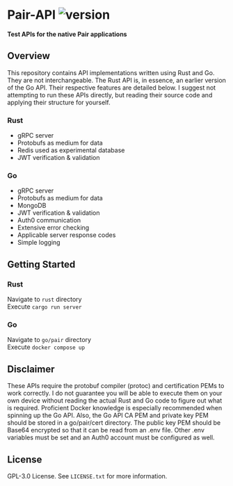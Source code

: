 # Pair-API ![version](https://img.shields.io/badge/version-0.2.2-blue)
**Test APIs for the native Pair applications**

## Overview
This repository contains API implementations written using Rust and Go. They are not interchangeable. The Rust API is, in essence, an earlier version of the Go API. Their respective features are detailed below. I suggest not attempting to run these APIs directly, but reading their source code and applying their structure for yourself.

### Rust
- gRPC server
- Protobufs as medium for data
- Redis used as experimental database
- JWT verification & validation

### Go
- gRPC server
- Protobufs as medium for data
- MongoDB
- JWT verification & validation
- Auth0 communication
- Extensive error checking
- Applicable server response codes
- Simple logging

## Getting Started
### Rust
Navigate to `rust` directory \
Execute `cargo run server`

### Go
Navigate to `go/pair` directory \
Execute `docker compose up`

## Disclaimer
These APIs require the protobuf compiler (protoc) and certification PEMs to work correctly. I do not guarantee you will be able to execute them on your own device without reading the actual Rust and Go code to figure out what is required. Proficient Docker knowledge is especially recommended when spinning up the Go API. Also, the Go API CA PEM and private key PEM should be stored in a go/pair/cert directory. The public key PEM should be Base64 encrypted so that it can be read from an .env file. Other .env variables must be set and an Auth0 account must be configured as well.

## License
GPL-3.0 License. See `LICENSE.txt` for more information.
